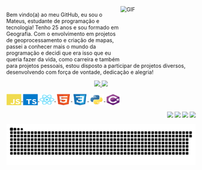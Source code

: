 <img align="right" alt="GIF" src="https://github.com/abhisheknaiidu/abhisheknaiidu/blob/master/code.gif?raw=true" width="200" height="150" />

Bem vindo(a) ao meu GitHub, eu sou o Mateus, estudante de programação e tecnologia! Tenho 25 anos e sou formado em Geografia. Com o envolvimento em projetos de geoprocessamento e criação de mapas, passei a conhecer mais o mundo da programação e decidi que era isso que eu queria fazer da vida, como carreira e também para projetos pessoais, estou disposto a participar de projetos diversos, desenvolvendo com força de vontade, dedicação e alegria! 

  <div align="center" background-color="grey" justify content= "center">
  <a href="https://github.com/devmateuscarvalho">
  <img height="160em" float= "left" src="https://github-readme-stats.vercel.app/api?username=devmateuscarvalho&show_icons=true&theme=dark&include_all_commits=true&count_private=true"/>
  <img height="160em" float= "right" src="https://github-readme-stats.vercel.app/api/top-langs/?username=devmateuscarvalho&layout=compact&langs_count=7&theme=dark"/>
</div>
  <br>
  <div align="left">
  <img align="center" alt="mateus-Js" height="30" width="40" src="https://raw.githubusercontent.com/devicons/devicon/master/icons/javascript/javascript-plain.svg">
  <img align="center" alt="mateus-Ts" height="30" width="40" src="https://raw.githubusercontent.com/devicons/devicon/master/icons/typescript/typescript-plain.svg">
  <img align="center" alt="mateus-React" height="30" width="40" src="https://raw.githubusercontent.com/devicons/devicon/master/icons/react/react-original.svg">
  <img align="center" alt="mateus-HTML" height="30" width="40" src="https://raw.githubusercontent.com/devicons/devicon/master/icons/html5/html5-original.svg">
  <img align="center" alt="mateus-CSS" height="30" width="40" src="https://raw.githubusercontent.com/devicons/devicon/master/icons/css3/css3-original.svg">
  <img align="center" alt="mateus-Python" height="30" width="40" src="https://raw.githubusercontent.com/devicons/devicon/master/icons/python/python-original.svg">
  <img align="center" alt="mateus-Csharp" height="30" width="40" src="https://raw.githubusercontent.com/devicons/devicon/master/icons/csharp/csharp-original.svg">
 </div>

 <br>
<div align="right">
  <a href="https://instagram.com/vieiracmateus" target="_blank"><img src="https://img.shields.io/badge/-Instagram-%23E4405F?style=for-the-badge&logo=instagram&logoColor=white" target="_blank"></a>
 	<a href="https://www.twitch.tv/vieiracmateus" target="_blank"><img src="https://img.shields.io/badge/Twitch-9146FF?style=for-the-badge&logo=twitch&logoColor=white" target="_blank"></a>
  <a href = "mailto:dev.mateuscarvalho@gmail.com"><img src="https://img.shields.io/badge/-Gmail-%23333?style=for-the-badge&logo=gmail&logoColor=white" target="_blank"></a>
  <a href="https://www.linkedin.com/in/vieiracmateus" target="_blank"><img src="https://img.shields.io/badge/-LinkedIn-%230077B5?style=for-the-badge&logo=linkedin&logoColor=white" target="_blank"></a> 
 
  ![Snake animation](https://github.com/devmateuscarvalho/devmateuscarvalho/blob/main/github-contribution-grid-snake.svg)
 
</div>
